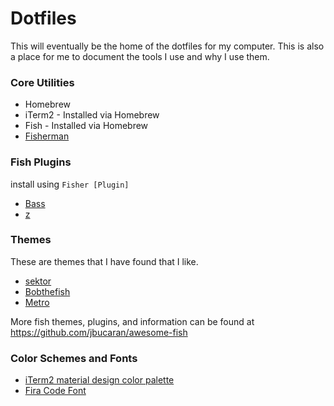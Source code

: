 # Dotfiles
This will eventually be the home of the dotfiles for my computer. This is also a place for me to document the tools I use and why I use them.

### Core Utilities
  - Homebrew  
  - iTerm2 - Installed via Homebrew  
  - Fish - Installed via Homebrew  
  - [Fisherman](https://github.com/fisherman/fisherman)

### Fish Plugins
install using `Fisher [Plugin]`
  - [Bass](https://github.com/edc/bass)
  - [z](https://github.com/fisherman/z)
  
### Themes
These are themes that I have found that I like.  
  - [sektor](https://github.com/fisherman/sektor)
  - [Bobthefish](https://github.com/oh-my-fish/theme-bobthefish)
  - [Metro](https://github.com/fisherman/metro)
  
More fish themes, plugins, and information can be found at https://github.com/jbucaran/awesome-fish
 
### Color Schemes and Fonts
  - [iTerm2 material design color palette](https://github.com/MartinSeeler/iterm2-material-design)
  - [Fira Code Font](https://github.com/tonsky/FiraCode)
